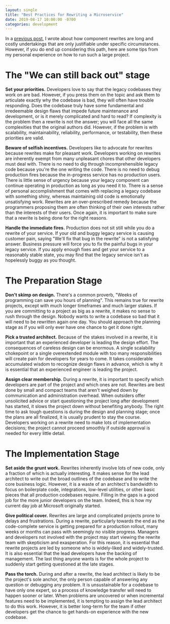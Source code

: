 ```yaml
---
layout: single
title: "Best Practices for Rewriting a Microservice"
date: 2019-08-17 10:00:00 -0700
categories: development
---
```


In a [previous post](/blog/rewrite-microservice), I wrote about how component rewrites are long and costly undertakings that are only justifiable under specific circumstances.
However, if you do end up considering this path, here are some tips from my personal experience on how to run such a large project.

# The "We can still back out" stage #

**Set your priorities.**
Developers love to say that the legacy codebases they work on are bad.
However, if you press them on the topic and ask them to articulate exactly why the codebase is bad, they will often have trouble responding.
Does the codebase truly have some fundamental and irredeemable design flaws that impede future maintenance and development, or is it merely complicated and hard to read?
If complexity is the problem then a rewrite is not the answer; you will face all the same complexities that the original authors did.
However, if the problem is with scalability, maintainability, reliability, performance, or testability, then these priorities are valid.

**Beware of selfish incentives.**
Developers like to advocate for rewrites because rewrites make for pleasant work.
Developers working on rewrites are inherently exempt from many unpleasant chores that other developers must deal with.
There is no need to dig through incomprehensible legacy code because you're the one writing the code.
There is no need to debug production fires because the in-progress service has no production users.
There is little sense of urgency because your legacy component can continue operating in production as long as you need it to.
There is a sense of personal accomplishment that comes with replacing a legacy codebase with something shiny, whereas maintaining old code is emotionally unsatisfying work.
Rewrites are an over-prescribed remedy because the programmers proposing them are often thinking of their own interests rather than the interests of their users.
Once again, it is important to make sure that a rewrite is being done for the right reasons.

**Handle the immediate fires.**
Production does not sit still while you do a rewrite of your service.
If your old and buggy legacy service is causing customer pain, saying "We'll fix that bug in the rewrite" is not a satisfying answer.
Business pressure will force you to fix the painful bugs in your legacy service.
If you apply enough fixes and get your service to a reasonably stable state, you may find that the legacy service isn't as hopelessly buggy as you thought.

# The Preparation Stage #

**Don't skimp on design.**
There's a common proverb, "Weeks of programming can save you hours of planning".
This remains true for rewrite projects, except with much longer timeframes and much larger stakes.
If you are committing to a project as big as a rewrite, it makes no sense to rush through the design.
Nobody wants to write a codebase so bad that it will need to be rewritten again one day.
You should approach the planning stage as if you will only ever have one chance to get it done right.

**Pick a trusted architect.**
Because of the stakes involved in a rewrite, it is important that an experienced developer is leading the design effort.
The consequences of careless design can be enormous.
A single scalability chokepoint or a single overextended module with too many responsibilities will create pain for developers for years to come.
It takes considerable accumulated wisdom to recognize design flaws in advance, which is why it is essential that an experienced engineer is leading the project.

**Assign clear membership.**
During a rewrite, it is important to specify which developers are part of the project and which ones are not.
Rewrites are best done by small and compact teams that aren't weighed down by communication and administration overhead.
When outsiders offer unsolicited advice or start questioning the project long after development has started, it slows the project down without benefiting anybody.
The right time to ask tough questions is during the design and planning stage; once the plans are all finalized, it is usually prudent to stay the course.
Developers working on a rewrite need to make lots of implementation decisions; the project cannot proceed smoothly if outside approval is needed for every little detail.

# The Implementation Stage #

**Set aside the grunt work.**
Rewrites inherently involve lots of new code, only a fraction of which is actually interesting.
It makes sense for the lead architect to write out the broad outlines of the codebase and to write the core business logic.
However, it is a waste of an architect's bandwidth to focus on boilerplate code, integrations, low-level utilities, or other basic pieces that all production codebases require.
Filling in the gaps is a good job for the more junior developers on the team.
Indeed, this is how my current day job at Microsoft originally started.

**Give political cover.**
Rewrites are large and complicated projects prone to delays and frustrations.
During a rewrite, particularly towards the end as the code-complete service is getting prepared for a production rollout, many weeks or months can pass with seemingly no visible progress.
Managers and developers not involved with the project may start viewing the rewrite team with skepticism and exasperation.
For this reason, it is essential that rewrite projects are led by someone who is widely-liked and widely-trusted.
It is also essential that the lead developers have the backing of management.
The last thing anyone wants is for the whole project to suddenly start getting questioned at the late stages.

**Pass the torch.**
During and after a rewrite, the lead architect is likely to be the project's sole anchor, the only person capable of answering any question or debugging any problem.
It is unsustainable for a codebase to have only one expert, so a process of knowledge transfer will need to happen sooner or later.
When problems are uncovered or when incremental features need to be implemented, it is tempting to assign the lead architect to do this work.
However, it is better long-term for the team if other developers get the chance to get hands-on experience with the new codebase.
